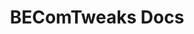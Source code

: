 ---
layout: home

title: BEComTweaks Docs

hero:
  name: BEComTweaks
  tagline: Fully open-sourced version of Bedrock Tweaks, a port of Vanilla Tweaks
  actions:
  - theme: brand
    text: What is BEComTweaks?
    link: who-are-we
  - theme: alt
    text: Get Started!
    link: getting-started/setting-up
  - theme: alt
    text: GitHub
    link: https://github.com/BEComTweaks/docs
  image:
    src: https://raw.githubusercontent.com/BEComTweaks/becomtweaks.github.io/refs/heads/main/icon.png
    alt: BEComTweaks Logo
  
features:
- icon: 📦
  title: Open-Source
  details: BEComTweaks is fully open-sourced! Check out the main organisation for the repos!
- icon: ⌛
  title: Loading
  details: BEComTweaks loads websites instantly! Websites are pre-generated with workflows to ensure no issues!
- icon: ⏲
  title: Replies and Follow-Ups
  details: Get quick replies to issues or pull requests when you open one in its respective repository!
---